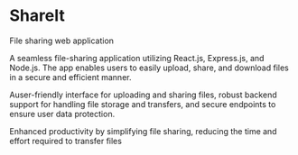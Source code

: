 # ShareIt
File sharing web application

A seamless file-sharing application utilizing React.js, Express.js, and Node.js. The app enables users to easily upload, share, and download files in a secure and efficient manner.
 
Auser-friendly interface for uploading and sharing files, robust backend support for handling file storage and transfers, and secure endpoints to ensure user data protection.
 
Enhanced productivity by simplifying file sharing, reducing the time and effort required to transfer files
